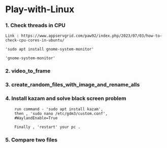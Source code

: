 # Play-with-Linux



### 1. Check threads in CPU 
    Link : https://www.appservgrid.com/paw92/index.php/2023/07/03/how-to-check-cpu-cores-in-ubuntu/

    'sudo apt install gnome-system-monitor'

    'gnome-system-monitor'

### 2. video_to_frame

### 3. create_random_files_with_image_and_rename_alls

### 4. Install kazam and solve black screen problem
        run command - 'sudo apt install kazam',
        then , 'sudo nano /etc/gdm3/custom.conf',
        #WaylandEnable=True 

        Finally , 'restart' your pc .
### 5. Compare two files
